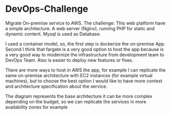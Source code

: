 # DevOps-Challenge
Migrate On-premise service to AWS. 
The challenge: This web platform have a simple architecture. A web server (Nginx), running PHP for static and dynamic content. Mysql is used as Database.

I used a container model, so, the first step is dockerize the on-premise App.
Second I think that fargate is a very good option to host the app because is a very good way to modernize the infrastructure from development team to DevOps Team. Also is easier to deploy new features or fixes.

There are more ways to host in AWS the app, for example I can replicate the same on-premise architecture with EC2 instances (for example virtual machines), but to choose the best option I would like to have more context and architecture specification about the service.

The diagram represents the base architecture it can be more complex depending on the budget, so we can replicate the services in more availability zones for example
